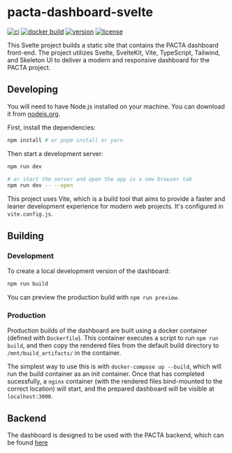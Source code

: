 # pacta-dashboard-svelte
[![ci](https://github.com/RMI-PACTA/pacta-dashboard-svelte/actions/workflows/ci.yml/badge.svg)](https://github.com/RMI-PACTA/pacta-dashboard-svelte/actions/workflows/ci.yml)
[![docker build](https://github.com/RMI-PACTA/pacta-dashboard-svelte/actions/workflows/docker.yml/badge.svg)](https://github.com/RMI-PACTA/pacta-dashboard-svelte/actions/workflows/docker.yml)
[![version](https://img.shields.io/github/package-json/v/rmi-pacta/pacta-dashboard-svelte)](https://github.com/RMI-PACTA/pacta-dashboard-svelte)
[![license](https://img.shields.io/github/license/rmi-pacta/pacta-dashboard-svelte)](https://github.com/RMI-PACTA/pacta-dashboard-svelte/blob/main/LICENSE)

This Svelte project builds a static site that contains the PACTA dashboard front-end. The project utilizes Svelte, SvelteKit, Vite, TypeScript, Tailwind, and Skeleton UI to deliver a modern and responsive dashboard for the PACTA project.

## Developing

You will need to have Node.js installed on your machine. You can download it from [nodejs.org](https://nodejs.org/).

First, install the dependencies:

```bash
npm install # or pnpm install or yarn
```

Then start a development server:

```bash
npm run dev

# or start the server and open the app in a new browser tab
npm run dev -- --open
```

This project uses Vite, which is a build tool that aims to provide a faster and leaner development experience for modern web projects. It's configured in `vite.config.js`.

## Building

### Development

To create a local development version of the dashboard:

```bash
npm run build
```

You can preview the production build with `npm run preview`.

### Production

Production builds of the dashboard are built using a docker container (defined with `Dockerfile`).
This container executes a script to run `npm run build`, and then copy the rendered files from the default build directory to `/mnt/build_artifacts/` in the container.

The simplest way to use this is with `docker-compose up --build`, which will run the build container as an init container.
Once that has completed sucessfully, a `nginx` container (with the rendered files bind-mounted to the correct location) will start, and the prepared dashboard will be visible at `localhost:3000`.

## Backend

The dashboard is designed to be used with the PACTA backend, which can be found [here](https://github.com/RMI-PACTA/workflow.pacta.dashboard)
